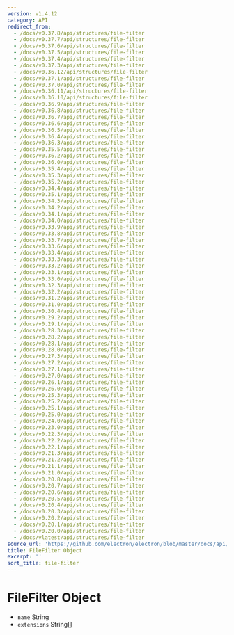 ```yaml
---
version: v1.4.12
category: API
redirect_from:
  - /docs/v0.37.8/api/structures/file-filter
  - /docs/v0.37.7/api/structures/file-filter
  - /docs/v0.37.6/api/structures/file-filter
  - /docs/v0.37.5/api/structures/file-filter
  - /docs/v0.37.4/api/structures/file-filter
  - /docs/v0.37.3/api/structures/file-filter
  - /docs/v0.36.12/api/structures/file-filter
  - /docs/v0.37.1/api/structures/file-filter
  - /docs/v0.37.0/api/structures/file-filter
  - /docs/v0.36.11/api/structures/file-filter
  - /docs/v0.36.10/api/structures/file-filter
  - /docs/v0.36.9/api/structures/file-filter
  - /docs/v0.36.8/api/structures/file-filter
  - /docs/v0.36.7/api/structures/file-filter
  - /docs/v0.36.6/api/structures/file-filter
  - /docs/v0.36.5/api/structures/file-filter
  - /docs/v0.36.4/api/structures/file-filter
  - /docs/v0.36.3/api/structures/file-filter
  - /docs/v0.35.5/api/structures/file-filter
  - /docs/v0.36.2/api/structures/file-filter
  - /docs/v0.36.0/api/structures/file-filter
  - /docs/v0.35.4/api/structures/file-filter
  - /docs/v0.35.3/api/structures/file-filter
  - /docs/v0.35.2/api/structures/file-filter
  - /docs/v0.34.4/api/structures/file-filter
  - /docs/v0.35.1/api/structures/file-filter
  - /docs/v0.34.3/api/structures/file-filter
  - /docs/v0.34.2/api/structures/file-filter
  - /docs/v0.34.1/api/structures/file-filter
  - /docs/v0.34.0/api/structures/file-filter
  - /docs/v0.33.9/api/structures/file-filter
  - /docs/v0.33.8/api/structures/file-filter
  - /docs/v0.33.7/api/structures/file-filter
  - /docs/v0.33.6/api/structures/file-filter
  - /docs/v0.33.4/api/structures/file-filter
  - /docs/v0.33.3/api/structures/file-filter
  - /docs/v0.33.2/api/structures/file-filter
  - /docs/v0.33.1/api/structures/file-filter
  - /docs/v0.33.0/api/structures/file-filter
  - /docs/v0.32.3/api/structures/file-filter
  - /docs/v0.32.2/api/structures/file-filter
  - /docs/v0.31.2/api/structures/file-filter
  - /docs/v0.31.0/api/structures/file-filter
  - /docs/v0.30.4/api/structures/file-filter
  - /docs/v0.29.2/api/structures/file-filter
  - /docs/v0.29.1/api/structures/file-filter
  - /docs/v0.28.3/api/structures/file-filter
  - /docs/v0.28.2/api/structures/file-filter
  - /docs/v0.28.1/api/structures/file-filter
  - /docs/v0.28.0/api/structures/file-filter
  - /docs/v0.27.3/api/structures/file-filter
  - /docs/v0.27.2/api/structures/file-filter
  - /docs/v0.27.1/api/structures/file-filter
  - /docs/v0.27.0/api/structures/file-filter
  - /docs/v0.26.1/api/structures/file-filter
  - /docs/v0.26.0/api/structures/file-filter
  - /docs/v0.25.3/api/structures/file-filter
  - /docs/v0.25.2/api/structures/file-filter
  - /docs/v0.25.1/api/structures/file-filter
  - /docs/v0.25.0/api/structures/file-filter
  - /docs/v0.24.0/api/structures/file-filter
  - /docs/v0.23.0/api/structures/file-filter
  - /docs/v0.22.3/api/structures/file-filter
  - /docs/v0.22.2/api/structures/file-filter
  - /docs/v0.22.1/api/structures/file-filter
  - /docs/v0.21.3/api/structures/file-filter
  - /docs/v0.21.2/api/structures/file-filter
  - /docs/v0.21.1/api/structures/file-filter
  - /docs/v0.21.0/api/structures/file-filter
  - /docs/v0.20.8/api/structures/file-filter
  - /docs/v0.20.7/api/structures/file-filter
  - /docs/v0.20.6/api/structures/file-filter
  - /docs/v0.20.5/api/structures/file-filter
  - /docs/v0.20.4/api/structures/file-filter
  - /docs/v0.20.3/api/structures/file-filter
  - /docs/v0.20.2/api/structures/file-filter
  - /docs/v0.20.1/api/structures/file-filter
  - /docs/v0.20.0/api/structures/file-filter
  - /docs/vlatest/api/structures/file-filter
source_url: 'https://github.com/electron/electron/blob/master/docs/api/structures/file-filter.md'
title: FileFilter Object
excerpt: ''
sort_title: file-filter
---
```

# FileFilter Object

*   `name` String
*   `extensions` String[]
